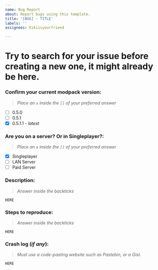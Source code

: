 ```yaml
---
name: Bug Report
about: Report bugs using this template.
title: '[BUG] - TITLE'
labels: ''
assignees: Kikiisyourfriend

---
```


# Try to search for your issue before creating a new one, it might already be here.
### **Confirm your current modpack version:**
> *Place an `x` inside the `[]` of your preferred answer*
- [ ] 0.5.0
- [ ] 0.5.1
- [x] 0.5.1.1 - *latest*

### **Are you on a server? Or in Singleplayer?:**
> *Place an `x` inside the `[]` of your preferred answer*
- [x] Singleplayer
- [ ] LAN Server
- [ ] Paid Server

### **Description:**
> *Answer inside the backticks*
```
HERE
```

### **Steps to reproduce:**
> *Answer inside the backticks*
```
HERE
```
### **Crash log (*if any*):**
> *Must use a code-pasting website such as Pastebin, or a Gist.*
```
HERE
```
